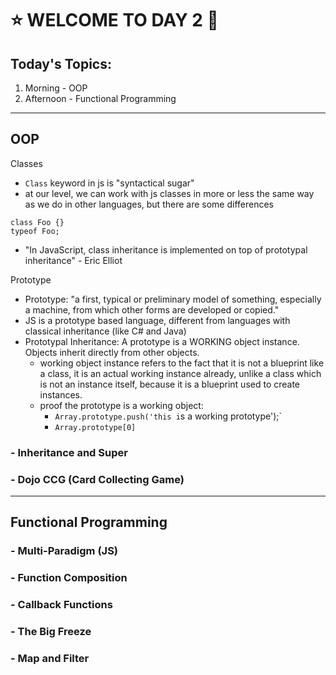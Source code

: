 # :star: WELCOME TO DAY 2 :star2:

## Today's Topics:
1. Morning - OOP
2. Afternoon - Functional Programming
--------------------------
## OOP
Classes
- `Class` keyword in js is "syntactical sugar"
- at our level, we can work with js classes in more or less the same way as we do in other languages, but there are some differences
```
class Foo {}
typeof Foo;
```
- "In JavaScript, class inheritance is implemented on top of prototypal inheritance" - Eric Elliot

Prototype
- Prototype: "a first, typical or preliminary model of something, especially a machine, from which other forms are developed or copied."
- JS is a prototype based language, different from languages with classical inheritance (like C# and Java)
- Prototypal Inheritance: A prototype is a WORKING object instance. Objects inherit directly from other objects.
  - working object instance refers to the fact that it is not a blueprint like a class, it is an actual working instance already, unlike a class which is not an instance itself, because it is a blueprint used to create instances.
  - proof the prototype is a working object:
    - `Array.prototype.push('this i`s a working prototype');`
    - `Array.prototype[0]`
### - Inheritance and Super
### - Dojo CCG (Card Collecting Game)
---------------------
## Functional Programming
### - Multi-Paradigm (JS)
### - Function Composition
### - Callback Functions
### - The Big Freeze
### - Map and Filter